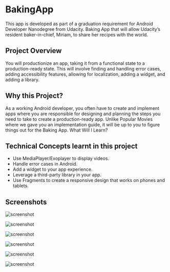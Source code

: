 # BakingApp
This app is developed as part of a graduation requirement for Android Developer Nanodegree from Udacity. Baking App that will allow Udacity’s resident baker-in-chief, Miriam, to share her recipes with the world.

## Project Overview
You will productionize an app, taking it from a functional state to a production-ready state. This will involve finding and handling error cases, adding accessibility features, allowing for localization, adding a widget, and adding a library.

## Why this Project?
As a working Android developer, you often have to create and implement apps where you are responsible for designing and planning the steps you need to take to create a production-ready app. Unlike Popular Movies where we gave you an implementation guide, it will be up to you to figure things out for the Baking App. 
What Will I Learn?

## Technical Concepts learnt in this project
- Use MediaPlayer/Exoplayer to display videos.
- Handle error cases in Android.
- Add a widget to your app experience.
- Leverage a third-party library in your app.
- Use Fragments to create a responsive design that works on phones and tablets.

## Screenshots
![screenshot](https://user-images.githubusercontent.com/38955290/67245500-c0f6ab00-f421-11e9-93fc-74ff447b1196.png)

![screenshot](https://user-images.githubusercontent.com/38955290/67245506-c5bb5f00-f421-11e9-9fbc-9ad97b8eecba.png)

![screenshot](https://user-images.githubusercontent.com/38955290/67245509-c94ee600-f421-11e9-9f7c-a4ac57d18516.png)

![screenshot](https://user-images.githubusercontent.com/38955290/67245514-cc49d680-f421-11e9-9ed2-4296c230b06f.png)

![screenshot](https://user-images.githubusercontent.com/38955290/67246482-2d72a980-f424-11e9-80dc-963aa4270640.png)

![screenshot](https://user-images.githubusercontent.com/38955290/67246489-31063080-f424-11e9-8677-70511318529b.png)
